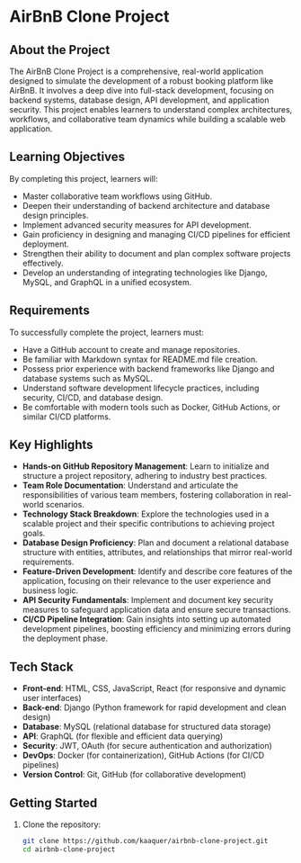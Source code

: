 # AirBnB Clone Project

## About the Project
The AirBnB Clone Project is a comprehensive, real-world application designed to simulate the development of a robust booking platform like AirBnB. It involves a deep dive into full-stack development, focusing on backend systems, database design, API development, and application security. This project enables learners to understand complex architectures, workflows, and collaborative team dynamics while building a scalable web application.

## Learning Objectives
By completing this project, learners will:
- Master collaborative team workflows using GitHub.
- Deepen their understanding of backend architecture and database design principles.
- Implement advanced security measures for API development.
- Gain proficiency in designing and managing CI/CD pipelines for efficient deployment.
- Strengthen their ability to document and plan complex software projects effectively.
- Develop an understanding of integrating technologies like Django, MySQL, and GraphQL in a unified ecosystem.

## Requirements
To successfully complete the project, learners must:
- Have a GitHub account to create and manage repositories.
- Be familiar with Markdown syntax for README.md file creation.
- Possess prior experience with backend frameworks like Django and database systems such as MySQL.
- Understand software development lifecycle practices, including security, CI/CD, and database design.
- Be comfortable with modern tools such as Docker, GitHub Actions, or similar CI/CD platforms.

## Key Highlights
- **Hands-on GitHub Repository Management**: Learn to initialize and structure a project repository, adhering to industry best practices.
- **Team Role Documentation**: Understand and articulate the responsibilities of various team members, fostering collaboration in real-world scenarios.
- **Technology Stack Breakdown**: Explore the technologies used in a scalable project and their specific contributions to achieving project goals.
- **Database Design Proficiency**: Plan and document a relational database structure with entities, attributes, and relationships that mirror real-world requirements.
- **Feature-Driven Development**: Identify and describe core features of the application, focusing on their relevance to the user experience and business logic.
- **API Security Fundamentals**: Implement and document key security measures to safeguard application data and ensure secure transactions.
- **CI/CD Pipeline Integration**: Gain insights into setting up automated development pipelines, boosting efficiency and minimizing errors during the deployment phase.

## Tech Stack
- **Front-end**: HTML, CSS, JavaScript, React (for responsive and dynamic user interfaces)
- **Back-end**: Django (Python framework for rapid development and clean design)
- **Database**: MySQL (relational database for structured data storage)
- **API**: GraphQL (for flexible and efficient data querying)
- **Security**: JWT, OAuth (for secure authentication and authorization)
- **DevOps**: Docker (for containerization), GitHub Actions (for CI/CD pipelines)
- **Version Control**: Git, GitHub (for collaborative development)

## Getting Started
1. Clone the repository:
   ```bash
   git clone https://github.com/kaaquer/airbnb-clone-project.git
   cd airbnb-clone-project